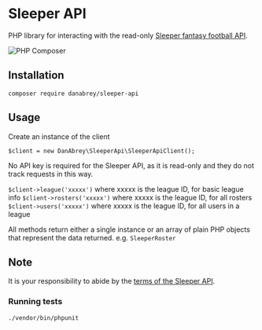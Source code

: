 # Sleeper API

PHP library for interacting with the read-only [Sleeper fantasy football API](https://docs.sleeper.app/).

![PHP Composer](https://github.com/danabrey/sleeper-api/workflows/PHP%20Composer/badge.svg)

## Installation

`composer require danabrey/sleeper-api`

## Usage

Create an instance of the client

`$client = new DanAbrey\SleeperApi\SleeperApiClient();`

No API key is required for the Sleeper API, as it is read-only and they do not track requests in this way.

`$client->league('xxxxx')` where xxxxx is the league ID, for basic league info
`$client->rosters('xxxxx')` where xxxxx is the league ID, for all rosters
`$client->users('xxxxx')` where xxxxx is the league ID, for all users in a league

All methods return either a single instance or an array of plain PHP objects that represent the data returned. e.g. `SleeperRoster` 

## Note

It is your responsibility to abide by the [terms of the Sleeper API](https://docs.sleeper.app/).

### Running tests

`./vendor/bin/phpunit`
